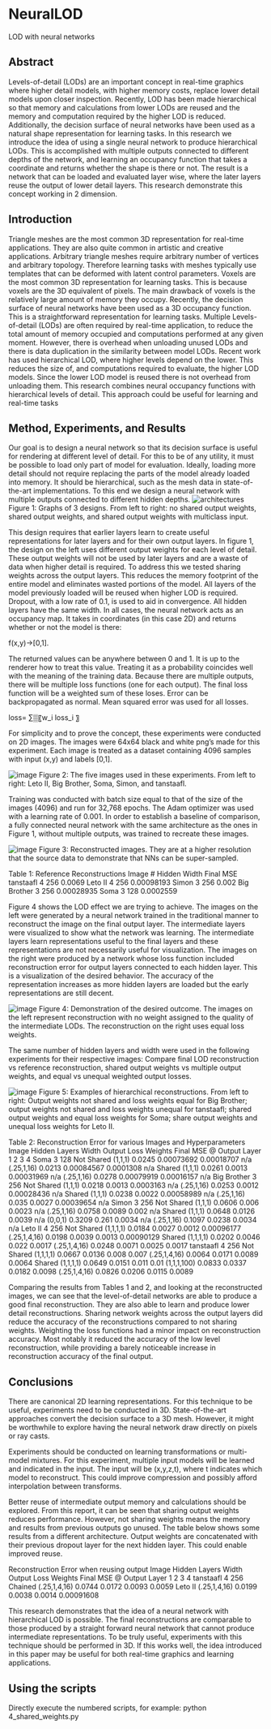 # NeuralLOD
LOD with neural networks

## Abstract
Levels-of-detail (LODs) are an important concept in real-time graphics where higher detail models, with
higher memory costs, replace lower detail models upon closer inspection. Recently, LOD has been made
hierarchical so that memory and calculations from lower LODs are reused and the memory and
computation required by the higher LOD is reduced. Additionally, the decision surface of neural
networks have been used as a natural shape representation for learning tasks. In this research we
introduce the idea of using a single neural network to produce hierarchical LODs. This is accomplished
with multiple outputs connected to different depths of the network, and learning an occupancy function
that takes a coordinate and returns whether the shape is there or not. The result is a network that can
be loaded and evaluated layer wise, where the later layers reuse the output of lower detail layers. This
research demonstrate this concept working in 2 dimension.

## Introduction
Triangle meshes are the most common 3D representation for real-time applications. They are
also quite common in artistic and creative applications. Arbitrary triangle meshes require arbitrary
number of vertices and arbitrary topology. Therefore learning tasks with meshes typically use templates
that can be deformed with latent control parameters. Voxels are the most common 3D representation
for learning tasks. This is because voxels are the 3D equivalent of pixels. The main drawback of voxels is
the relatively large amount of memory they occupy. Recently, the decision surface of neural networks
have been used as a 3D occupancy function. This is a straightforward representation for learning
tasks.
Multiple Levels-of-detail (LODs) are often required by real-time application, to reduce the total
amount of memory occupied and computations performed at any given moment. However, there is
overhead when unloading unused LODs and there is data duplication in the similarity between model
LODs. Recent work has used hierarchical LOD, where higher levels depend on the lower. This
reduces the size of, and computations required to evaluate, the higher LOD models. Since the lower
LOD model is reused there is not overhead from unloading them. This research combines neural
occupancy functions with hierarchical levels of detail. This approach could be useful for learning and
real-time tasks

## Method, Experiments, and Results
Our goal is to design a neural network so that its decision surface is useful for rendering at
different level of detail. For this to be of any utility, it must be possible to load only part of model for
evaluation. Ideally, loading more detail should not require replacing the parts of the model already
loaded into memory. It should be hierarchical, such as the mesh data in state-of-the-art implementations. To this end we design a
neural network with multiple outputs connected to different hidden depths.
![architectures](https://user-images.githubusercontent.com/56926839/161315054-0b202e66-cd93-49ba-9bce-7bb7f685f529.png)
Figure 1: Graphs of 3 designs. From left to right: no shared output weights, shared output weights, and shared output weights
with multiclass input.

This design requires that earlier layers learn to create useful representations for later layers and
for their own output layers. In figure 1, the design on the left uses different output weights for each
level of detail. These output weights will not be used by later layers and are a waste of data when
higher detail is required.
To address this we tested sharing weights across the output layers. This reduces the memory
footprint of the entire model and eliminates wasted portions of the model. All layers of the model
previously loaded will be reused when higher LOD is required.
Dropout, with a low rate of 0.1, is used to aid in convergence. All hidden layers have the same
width. In all cases, the neural network acts as an occupancy map. It takes in coordinates (in this case
2D) and returns whether or not the model is there:

f(x,y)→[0,1].

The returned values can be anywhere between 0 and 1. It is up to the renderer how to treat this
value. Treating it as a probability coincides well with the meaning of the training data.
Because there are multiple outputs, there will be multiple loss functions (one for each output).
The final loss function will be a weighted sum of these loses. Error can be backpropagated as normal.
Mean squared error was used for all losses.

loss= ∑▒〖w_i loss_i 〗

For simplicity and to prove the concept, these experiments were conducted on 2D images.  The images were 64x64 black and white png’s made for this experiment.  Each image is treated as a dataset containing 4096 samples with input (x,y) and labels [0,1].

![image](https://user-images.githubusercontent.com/56926839/161315572-8520b325-f457-4838-88e5-3b74240bdbab.png)
Figure 2:  The five images used in these experiments.  From left to right:  Leto II, Big Brother, Soma, Simon, and tanstaafl.

Training was conducted with batch size equal to that of the size of the images (4096) and run for 32,768 epochs.  The Adam optimizer was used with a learning rate of 0.001.  In order to establish a baseline of comparison, a fully connected neural network with the same architecture as the ones in Figure 1, without multiple outputs, was trained to recreate these images.

![image](https://user-images.githubusercontent.com/56926839/161315649-6ffc2476-d4dd-4990-927f-2e5aca5cb862.png)
Figure 3:  Reconstructed images.  They are at a higher resolution that the source data to demonstrate that NNs can be super-sampled.

Table 1: Reference Reconstructions
Image	#   Hidden	Width	  Final MSE
tanstaafl	  4	    256	    0.0069
Leto II	    4	    256	    0.00098193
Simon	      3	    256	    0.002
Big Brother	3	    256	    0.00028935
Soma	      3	    128	    0.0002559

Figure 4 shows the LOD effect we are trying to achieve.  The images on the left were generated by a neural network trained in the traditional manner to reconstruct the image on the final output layer.  The intermediate layers were visualized to show what the network was learning.  The intermediate layers learn representations useful to the final layers and these representations are not necessarily useful for visualization.  The images on the right were produced by a network whose loss function included reconstruction error for output layers connected to each hidden layer.  This is a visualization of the desired behavior.  The accuracy of the representation increases as more hidden layers are loaded but the early representations are still decent.

![image](https://user-images.githubusercontent.com/56926839/161316193-68da41ba-54f4-4def-9a6d-28ffb68d6034.png)
Figure 4:  Demonstration of the desired outcome.  The images on the left represent reconstruction with no weight assigned to the quality of the intermediate LODs.  The reconstruction on the right uses equal loss weights.

The same number of hidden layers and width were used in the following experiments for their respective images: Compare final LOD reconstruction vs reference reconstruction, shared output weights vs multiple output weights, and equal vs unequal weighted output losses.

![image](https://user-images.githubusercontent.com/56926839/161316257-48003c75-1814-4b90-aa31-07da1ced3487.png)
Figure 5:  Examples of hierarchical reconstructions.  From left to right: Output weights not shared and loss weights equal for Big Brother; output weights not shared and loss weights unequal for tanstaafl; shared output weights and equal loss weights for Soma; share output weights and unequal loss weights for Leto II.

Table 2: Reconstruction Error for various Images and Hyperparameters
Image	Hidden Layers	Width	Output	Loss Weights	Final MSE @ Output Layer
					1	2	3	4
Soma	3	128	Not Shared	(1,1,1)	0.0245	0.00073692	0.00018707	n/a
				(.25,1,16)	0.0213	0.00084567	0.0001308	n/a
			Shared	(1,1,1)	0.0261	0.0013	0.00031969	n/a
				(.25,1,16)	0.0278	0.00079919	0.00016157	n/a
Big Brother	3	256	Not Shared	(1,1,1)	0.0218	0.0013	0.0003163	n/a
				(.25,1,16)	0.0253	0.0012	0.00028436	n/a
			Shared	(1,1,1)	0.0238	0.0022	0.00058989	n/a
				(.25,1,16)	0.035	0.0027	0.00039654	n/a
Simon	3	256	Not Shared	(1,1,1)	0.0606	0.006	0.0023	n/a
				(.25,1,16)	0.0758	0.0089	0.002	n/a
			Shared	(1,1,1)	0.0648	0.0126	0.0039	n/a
				(0,0,1)	0.3209	0.261	0.0034	n/a
				(.25,1,16)	0.1097	0.0238	0.0034	n/a
Leto II	4	256	Not Shared	(1,1,1,1)	0.0184	0.0027	0.0012	0.00096177
				(.25,1,4,16)	0.0198	0.0039	0.0013	0.00090129
			Shared	(1,1,1,1)	0.0202	0.0046	0.022	0.0017
				(.25,1,4,16)	0.0248	0.0071	0.0025	0.0017
tanstaafl	4	256	Not Shared	(1,1,1,1)	0.0667	0.0136	0.008	0.007
				(.25,1,4,16)	0.0064	0.0171	0.0089	0.0064
			Shared	(1,1,1,1)	0.0649	0.0151	0.011	0.01
				(1,1,1,100)	0.0833	0.0337	0.0182	0.0098
				(.25,1,4,16)	0.0826	0.0206	0.0115	0.0089


Comparing the results from Tables 1 and 2, and looking at the reconstructed images, we can see that the level-of-detail networks are able to produce a good final reconstruction.  They are also able to learn and produce lower detail reconstructions.  Sharing network weights across the output layers did reduce the accuracy of the reconstructions compared to not sharing weights.  Weighting the loss functions had a minor impact on reconstruction accuracy.  Most notably it reduced the accuracy of the low level reconstruction, while providing a barely noticeable increase in reconstruction accuracy of the final output. 

## Conclusions
There are canonical 2D learning representations.  For this technique to be useful, experiments need to be conducted in 3D.  State-of-the-art approaches convert the decision surface to a 3D mesh.  However, it might be worthwhile to explore having the neural network draw directly on pixels or ray casts.  

Experiments should be conducted on learning transformations or multi-model mixtures.  For this experiment, multiple input models will be learned and indicated in the input.  The input will be (x,y,z,t), where t indicates which model to reconstruct.  This could improve compression and possibly afford interpolation between transforms.

Better reuse of intermediate output memory and calculations should be explored.  From this report, it can be seen that sharing output weights reduces performance.  However, not sharing weights means the memory and results from previous outputs go unused.  The table below shows some results from a different architecture.  Output weights are concatenated with their previous dropout layer for the next hidden layer. This could enable improved reuse.

Reconstruction Error when reusing output
Image	Hidden Layers	Width	Output	Loss Weights	Final MSE @ Output Layer
					1	2	3	4
tanstaafl	4	256	Chained	(.25,1,4,16)	0.0744	0.0172	0.0093	0.0059
Leto II				(.25,1,4,16)	0.0199	0.0038	0.0014	0.00091608

This research demonstrates that the idea of a neural network with hierarchical LOD is possible.  The final reconstructions are comparable to those produced by a straight forward neural network that cannot produce intermediate representations.  To be truly useful, experiments with this technique should be performed in 3D.  If this works well, the idea introduced in this paper may be useful for both real-time graphics and learning applications.

## Using the scripts
Directly execute the numbered scripts, for example:  python 4_shared_weights.py


